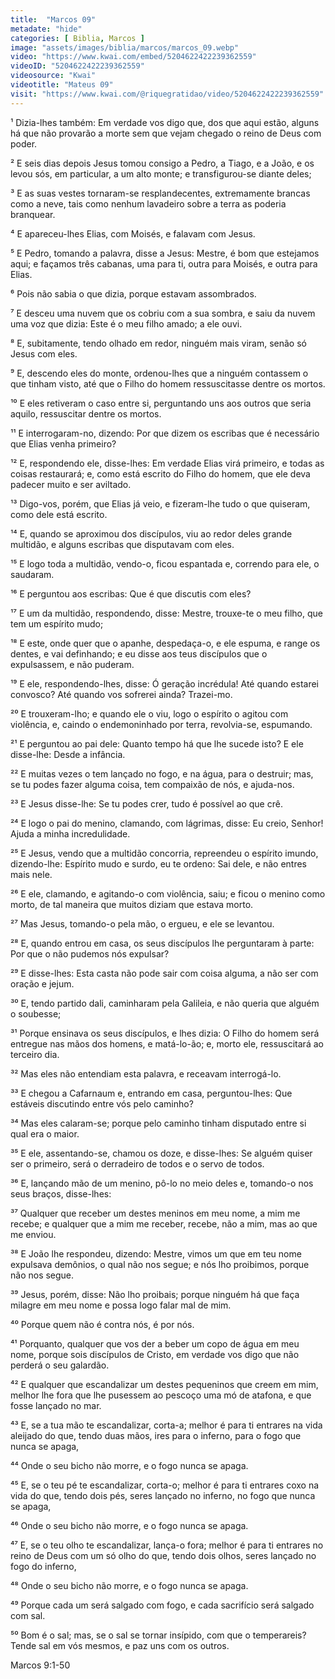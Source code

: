 ```yaml
---
title:  "Marcos 09"
metadate: "hide"
categories: [ Biblia, Marcos ]
image: "assets/images/biblia/marcos/marcos_09.webp"
video: "https://www.kwai.com/embed/5204622422239362559"
videoID: "5204622422239362559"
videosource: "Kwai"
videotitle: "Mateus 09"
visit: "https://www.kwai.com/@riquegratidao/video/5204622422239362559"
---
```

¹ Dizia-lhes também: Em verdade vos digo que, dos que aqui estão, alguns há que não provarão a morte sem que vejam chegado o reino de Deus com poder.

² E seis dias depois Jesus tomou consigo a Pedro, a Tiago, e a João, e os levou sós, em particular, a um alto monte; e transfigurou-se diante deles;

³ E as suas vestes tornaram-se resplandecentes, extremamente brancas como a neve, tais como nenhum lavadeiro sobre a terra as poderia branquear.

⁴ E apareceu-lhes Elias, com Moisés, e falavam com Jesus.

⁵ E Pedro, tomando a palavra, disse a Jesus: Mestre, é bom que estejamos aqui; e façamos três cabanas, uma para ti, outra para Moisés, e outra para Elias.

⁶ Pois não sabia o que dizia, porque estavam assombrados.

⁷ E desceu uma nuvem que os cobriu com a sua sombra, e saiu da nuvem uma voz que dizia: Este é o meu filho amado; a ele ouvi.

⁸ E, subitamente, tendo olhado em redor, ninguém mais viram, senão só Jesus com eles.

⁹ E, descendo eles do monte, ordenou-lhes que a ninguém contassem o que tinham visto, até que o Filho do homem ressuscitasse dentre os mortos.

¹⁰ E eles retiveram o caso entre si, perguntando uns aos outros que seria aquilo, ressuscitar dentre os mortos.

¹¹ E interrogaram-no, dizendo: Por que dizem os escribas que é necessário que Elias venha primeiro?

¹² E, respondendo ele, disse-lhes: Em verdade Elias virá primeiro, e todas as coisas restaurará; e, como está escrito do Filho do homem, que ele deva padecer muito e ser aviltado.

¹³ Digo-vos, porém, que Elias já veio, e fizeram-lhe tudo o que quiseram, como dele está escrito.

¹⁴ E, quando se aproximou dos discípulos, viu ao redor deles grande multidão, e alguns escribas que disputavam com eles.

¹⁵ E logo toda a multidão, vendo-o, ficou espantada e, correndo para ele, o saudaram.

¹⁶ E perguntou aos escribas: Que é que discutis com eles?

¹⁷ E um da multidão, respondendo, disse: Mestre, trouxe-te o meu filho, que tem um espírito mudo;

¹⁸ E este, onde quer que o apanhe, despedaça-o, e ele espuma, e range os dentes, e vai definhando; e eu disse aos teus discípulos que o expulsassem, e não puderam.

¹⁹ E ele, respondendo-lhes, disse: Ó geração incrédula! Até quando estarei convosco? Até quando vos sofrerei ainda? Trazei-mo.

²⁰ E trouxeram-lho; e quando ele o viu, logo o espírito o agitou com violência, e, caindo o endemoninhado por terra, revolvia-se, espumando.

²¹ E perguntou ao pai dele: Quanto tempo há que lhe sucede isto? E ele disse-lhe: Desde a infância.

²² E muitas vezes o tem lançado no fogo, e na água, para o destruir; mas, se tu podes fazer alguma coisa, tem compaixão de nós, e ajuda-nos.

²³ E Jesus disse-lhe: Se tu podes crer, tudo é possível ao que crê.

²⁴ E logo o pai do menino, clamando, com lágrimas, disse: Eu creio, Senhor! Ajuda a minha incredulidade.

²⁵ E Jesus, vendo que a multidão concorria, repreendeu o espírito imundo, dizendo-lhe: Espírito mudo e surdo, eu te ordeno: Sai dele, e não entres mais nele.

²⁶ E ele, clamando, e agitando-o com violência, saiu; e ficou o menino como morto, de tal maneira que muitos diziam que estava morto.

²⁷ Mas Jesus, tomando-o pela mão, o ergueu, e ele se levantou.

²⁸ E, quando entrou em casa, os seus discípulos lhe perguntaram à parte: Por que o não pudemos nós expulsar?

²⁹ E disse-lhes: Esta casta não pode sair com coisa alguma, a não ser com oração e jejum.

³⁰ E, tendo partido dali, caminharam pela Galileia, e não queria que alguém o soubesse;

³¹ Porque ensinava os seus discípulos, e lhes dizia: O Filho do homem será entregue nas mãos dos homens, e matá-lo-ão; e, morto ele, ressuscitará ao terceiro dia.

³² Mas eles não entendiam esta palavra, e receavam interrogá-lo.

³³ E chegou a Cafarnaum e, entrando em casa, perguntou-lhes: Que estáveis discutindo entre vós pelo caminho?

³⁴ Mas eles calaram-se; porque pelo caminho tinham disputado entre si qual era o maior.

³⁵ E ele, assentando-se, chamou os doze, e disse-lhes: Se alguém quiser ser o primeiro, será o derradeiro de todos e o servo de todos.

³⁶ E, lançando mão de um menino, pô-lo no meio deles e, tomando-o nos seus braços, disse-lhes:

³⁷ Qualquer que receber um destes meninos em meu nome, a mim me recebe; e qualquer que a mim me receber, recebe, não a mim, mas ao que me enviou.

³⁸ E João lhe respondeu, dizendo: Mestre, vimos um que em teu nome expulsava demônios, o qual não nos segue; e nós lho proibimos, porque não nos segue.

³⁹ Jesus, porém, disse: Não lho proibais; porque ninguém há que faça milagre em meu nome e possa logo falar mal de mim.

⁴⁰ Porque quem não é contra nós, é por nós.

⁴¹ Porquanto, qualquer que vos der a beber um copo de água em meu nome, porque sois discípulos de Cristo, em verdade vos digo que não perderá o seu galardão.

⁴² E qualquer que escandalizar um destes pequeninos que creem em mim, melhor lhe fora que lhe pusessem ao pescoço uma mó de atafona, e que fosse lançado no mar.

⁴³ E, se a tua mão te escandalizar, corta-a; melhor é para ti entrares na vida aleijado do que, tendo duas mãos, ires para o inferno, para o fogo que nunca se apaga,

⁴⁴ Onde o seu bicho não morre, e o fogo nunca se apaga.

⁴⁵ E, se o teu pé te escandalizar, corta-o; melhor é para ti entrares coxo na vida do que, tendo dois pés, seres lançado no inferno, no fogo que nunca se apaga,

⁴⁶ Onde o seu bicho não morre, e o fogo nunca se apaga.

⁴⁷ E, se o teu olho te escandalizar, lança-o fora; melhor é para ti entrares no reino de Deus com um só olho do que, tendo dois olhos, seres lançado no fogo do inferno,

⁴⁸ Onde o seu bicho não morre, e o fogo nunca se apaga.

⁴⁹ Porque cada um será salgado com fogo, e cada sacrifício será salgado com sal.

⁵⁰ Bom é o sal; mas, se o sal se tornar insípido, com que o temperareis? Tende sal em vós mesmos, e paz uns com os outros. 



Marcos 9:1-50